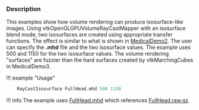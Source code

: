 ### Description

This examples show how volume rendering can produce isosurface-like images. Using vtkOpenGLGPUVolumeRayCastMapper with an isosurface blend mode, two isosurfaces are created using appropriate transfer functions. The effect is similar to what is shown in [MedicalDemo2](/Cxx/Medical/MedicalDemo2). The user can specify the **.mhd** file and the two isosurface values. The example uses 500 and 1150 for the two isosurface values. The volume rendering "surfaces" are fuzzier than the hard surfaces created by vtkMarchingCubes in MedicalDemo3.

!!! example "Usage"

``` C++
    RayCastIsosurface FullHead.mhd 500 1150
```

!!! info
    The example uses [FullHead.mhd](https://raw.githubusercontent.com/lorensen/VTKExamples/master/src/Testing/Data/FullHead.mhd) which references [FullHead.raw.gz](https://github.com/lorensen/VTKExamples/blob/master/src/Testing/Data/FullHead.raw.gz?raw=true).

